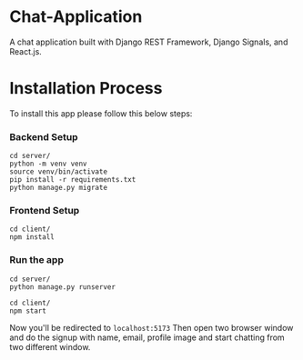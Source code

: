 # Chat-Application
A chat application built with Django REST Framework, Django Signals, and React.js.

# Installation Process
To install this app please follow this below steps:
### Backend Setup
```
cd server/
python -m venv venv
source venv/bin/activate
pip install -r requirements.txt
python manage.py migrate
```
### Frontend Setup
```
cd client/
npm install 
```
### Run the app
``` 
cd server/ 
python manage.py runserver
```
```
cd client/
npm start
```

Now you'll be redirected to `localhost:5173` Then open two browser window and do the signup with name, email, profile image and start chatting from two different window. 
